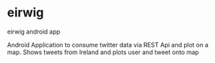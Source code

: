 # eirwig
eirwig android app

Android Application to consume twitter data via REST Api and plot on a map. Shows tweets from Ireland and plots user and tweet onto map
